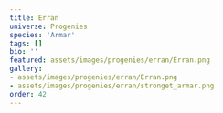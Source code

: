 ```yaml
---
title: Erran
universe: Progenies
species: 'Armar'
tags: []
bio: ''
featured: assets/images/progenies/erran/Erran.png
gallery:
- assets/images/progenies/erran/Erran.png
- assets/images/progenies/erran/stronget_armar.png
order: 42
---
```

